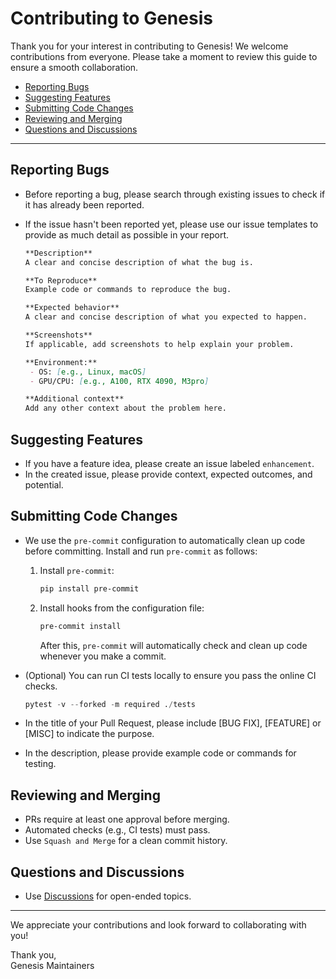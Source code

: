 # Contributing to Genesis

Thank you for your interest in contributing to Genesis! We welcome contributions from everyone. Please take a moment to review this guide to ensure a smooth collaboration.

- [Reporting Bugs](#reporting-bugs)
- [Suggesting Features](#suggesting-features)
- [Submitting Code Changes](#submitting-code-changes)
- [Reviewing and Merging](#reviewing-and-merging)
- [Questions and Discussions](#questions-and-discussions)

---

## Reporting Bugs

- Before reporting a bug, please search through existing issues to check if it has already been reported.

- If the issue hasn't been reported yet, please use our issue templates to provide as much detail as possible in your report.

  ```markdown
  **Description**
  A clear and concise description of what the bug is.

  **To Reproduce**
  Example code or commands to reproduce the bug.

  **Expected behavior**
  A clear and concise description of what you expected to happen.

  **Screenshots**
  If applicable, add screenshots to help explain your problem.

  **Environment:**
   - OS: [e.g., Linux, macOS]
   - GPU/CPU: [e.g., A100, RTX 4090, M3pro]

  **Additional context**
  Add any other context about the problem here.
  ```

## Suggesting Features

- If you have a feature idea, please create an issue labeled `enhancement`.
- In the created issue, please provide context, expected outcomes, and potential.

## Submitting Code Changes

- We use the `pre-commit` configuration to automatically clean up code before committing. Install and run `pre-commit` as follows:
  1. Install `pre-commit`:

     ```bash
     pip install pre-commit
     ```

  2. Install hooks from the configuration file:

     ```bash
     pre-commit install
     ```

     After this, `pre-commit` will automatically check and clean up code whenever you make a commit.
- (Optional) You can run CI tests locally to ensure you pass the online CI checks.

  ```python
  pytest -v --forked -m required ./tests
  ```

- In the title of your Pull Request, please include [BUG FIX], [FEATURE] or [MISC] to indicate the purpose.
- In the description, please provide example code or commands for testing.

## Reviewing and Merging

- PRs require at least one approval before merging.
- Automated checks (e.g., CI tests) must pass.
- Use `Squash and Merge` for a clean commit history.

## Questions and Discussions

- Use [Discussions](https://github.com/Genesis-Embodied-AI/Genesis/discussions) for open-ended topics.
<!-- 
### Join Us
- Follow the project’s progress and updates on [channel/community link]. -->

---

We appreciate your contributions and look forward to collaborating with you!

Thank you,  
Genesis Maintainers
